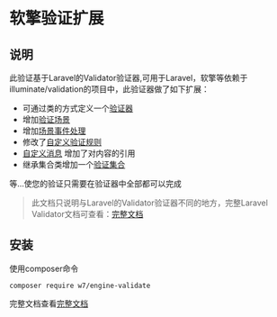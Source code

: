 # 软擎验证扩展

## 说明
此验证基于Laravel的Validator验证器,可用于Laravel，软擎等依赖于illuminate/validation的项目中，此验证器做了如下扩展：

 - 可通过类的方式定义一个[验证器](https://v.neww7.com/Validate.html)
 - 增加[验证场景](https://v.neww7.com/Scene.html)
 - 增加[场景事件处理](https://v.neww7.com/Event.html)
 - 修改了[自定义验证规则](https://v.neww7.com/Rule.html)
 - [自定义消息](https://v.neww7.com/Message.html) 增加了对内容的引用
 - 继承集合类增加一个[验证集合](https://v.neww7.com/Collection.html)

等...使您的验证只需要在验证器中全部都可以完成

> 此文档只说明与Laravel的Validator验证器不同的地方，完整Laravel Validator文档可查看：[完整文档](https://learnku.com/docs/laravel/6.x/validation/5144)

## 安装
使用composer命令
``` shell
composer require w7/engine-validate
```

完整文档查看[完整文档](https://v.neww7.com)